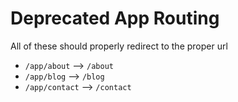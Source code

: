 # Deprecated App Routing

All of these should properly redirect to the proper url

+ `/app/about` --> `/about`
+ `/app/blog` --> `/blog`
+ `/app/contact` --> `/contact`
